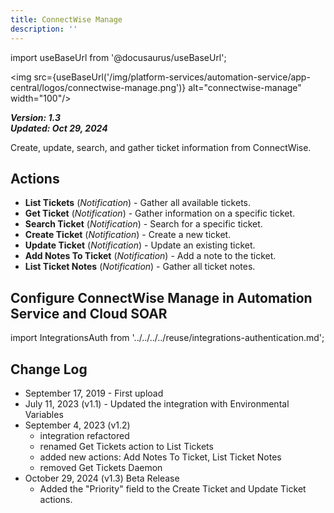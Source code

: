 ```yaml
---
title: ConnectWise Manage
description: ''
---
```

import useBaseUrl from '@docusaurus/useBaseUrl';

<img src={useBaseUrl('/img/platform-services/automation-service/app-central/logos/connectwise-manage.png')} alt="connectwise-manage" width="100"/>

***Version: 1.3  
Updated: Oct 29, 2024***

Create, update, search, and gather ticket information from ConnectWise.

## Actions

* **List Tickets** (*Notification*) - Gather all available tickets.
* **Get Ticket** (*Notification*) - Gather information on a specific ticket.
* **Search Ticket** (*Notification*) - Search for a specific ticket.
* **Create Ticket** (*Notification*) - Create a new ticket.
* **Update Ticket** (*Notification*) - Update an existing ticket.
* **Add Notes To Ticket** (*Notification*) - Add a note to the ticket.
* **List Ticket Notes** (*Notification*) - Gather all ticket notes.

## Configure ConnectWise Manage in Automation Service and Cloud SOAR

import IntegrationsAuth from '../../../../reuse/integrations-authentication.md';

<IntegrationsAuth/>

## Change Log

* September 17, 2019 - First upload
* July 11, 2023 (v1.1) - Updated the integration with Environmental Variables
* September 4, 2023 (v1.2)
	+ integration refactored
	+ renamed Get Tickets action to List Tickets
	+ added new actions: Add Notes To Ticket, List Ticket Notes
	+ removed Get Tickets Daemon
* October 29, 2024 (v1.3) Beta Release
    + Added the "Priority" field to the Create Ticket and Update Ticket actions.